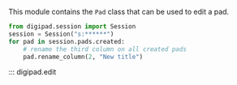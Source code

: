 This module contains the `Pad` class that can be used to edit a pad.

```python
from digipad.session import Session
session = Session("s:******")
for pad in session.pads.created:
    # rename the third column on all created pads
    pad.rename_column(2, "New title")
```

::: digipad.edit
